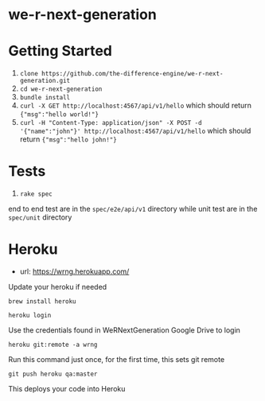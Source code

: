 # we-r-next-generation

# Getting Started

1. `clone https://github.com/the-difference-engine/we-r-next-generation.git`
2. `cd we-r-next-generation`
3. `bundle install`
4. `curl -X GET http://localhost:4567/api/v1/hello` which should return `{"msg":"hello world!"}`
5. `curl -H "Content-Type: application/json" -X POST -d '{"name":"john"}' http://localhost:4567/api/v1/hello` which should return `{"msg":"hello john!"}`

# Tests

1. `rake spec`

end to end test are in the `spec/e2e/api/v1` directory while unit test are in the `spec/unit` directory  

# Heroku 
- url: https://wrng.herokuapp.com/

Update your heroku if needed

`brew install heroku`

`heroku login`

Use the credentials found in WeRNextGeneration Google Drive to login

`heroku git:remote -a wrng`

Run this command just once, for the first time, this sets git remote


`git push heroku qa:master`

This deploys your code into Heroku


